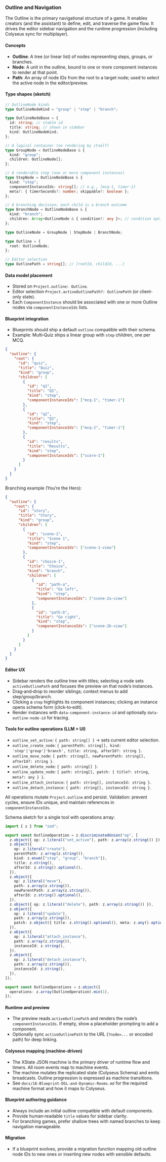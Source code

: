 ### Outline and Navigation

The Outline is the primary navigational structure of a game. It enables creators (and the assistant) to define, edit, and traverse the game flow. It drives the editor sidebar navigation and the runtime progression (including Colyseus sync for multiplayer).

#### Concepts

- **Outline**: A tree (or linear list) of nodes representing steps, groups, or branches.
- **Node**: A unit in the outline, bound to one or more component instances to render at that point.
- **Path**: An array of node IDs from the root to a target node; used to select the active node in the editor/preview.

#### Type shapes (sketch)

```ts
// OutlineNode kinds
type OutlineNodeKind = "group" | "step" | "branch";

type OutlineNodeBase = {
  id: string; // stable id
  title: string; // shown in sidebar
  kind: OutlineNodeKind;
};

// A logical container (no rendering by itself)
type GroupNode = OutlineNodeBase & {
  kind: "group";
  children: OutlineNode[];
};

// A renderable step (one or more component instances)
type StepNode = OutlineNodeBase & {
  kind: "step";
  componentInstanceIds: string[]; // e.g., [mcq-1, timer-1]
  meta?: { timerSeconds?: number; skippable?: boolean };
};

// A branching decision; each child is a branch outcome
type BranchNode = OutlineNodeBase & {
  kind: "branch";
  children: Array<OutlineNode & { condition?: any }>; // condition optional; may be data-driven
};

type OutlineNode = GroupNode | StepNode | BranchNode;

type Outline = {
  root: OutlineNode;
};

// Editor selection
type OutlinePath = string[]; // [rootId, childId, ...]
```

#### Data model placement

- Stored on `Project.outline: Outline`.
- Editor selection `Project.activeOutlinePath?: OutlinePath` (or client-only state).
- Each `ComponentInstance` should be associated with one or more Outline nodes via `componentInstanceIds` lists.

#### Blueprint integration

- Blueprints should ship a default `outline` compatible with their schema.
- Example: Multi‑Quiz ships a linear group with `step` children, one per MCQ.

```json
{
  "outline": {
    "root": {
      "id": "quiz",
      "title": "Quiz",
      "kind": "group",
      "children": [
        {
          "id": "q1",
          "title": "Q1",
          "kind": "step",
          "componentInstanceIds": ["mcq-1", "timer-1"]
        },
        {
          "id": "q2",
          "title": "Q2",
          "kind": "step",
          "componentInstanceIds": ["mcq-2", "timer-1"]
        },
        {
          "id": "results",
          "title": "Results",
          "kind": "step",
          "componentInstanceIds": ["score-1"]
        }
      ]
    }
  }
}
```

Branching example (You’re the Hero):

```json
{
  "outline": {
    "root": {
      "id": "story",
      "title": "Story",
      "kind": "group",
      "children": [
        {
          "id": "scene-1",
          "title": "Scene 1",
          "kind": "step",
          "componentInstanceIds": ["scene-1-view"]
        },
        {
          "id": "choice-1",
          "title": "Choice",
          "kind": "branch",
          "children": [
            {
              "id": "path-a",
              "title": "Go left",
              "kind": "step",
              "componentInstanceIds": ["scene-2a-view"]
            },
            {
              "id": "path-b",
              "title": "Go right",
              "kind": "step",
              "componentInstanceIds": ["scene-2b-view"]
            }
          ]
        }
      ]
    }
  }
}
```

#### Editor UX

- Sidebar renders the outline tree with titles; selecting a node sets `activeOutlinePath` and focuses the preview on that node’s instances.
- Drag‑and‑drop to reorder siblings; context menus to add step/group/branch.
- Clicking a `step` highlights its component instances; clicking an instance opens schema form (click‑to‑edit).
- Render instances with `data-component-instance-id` and optionally `data-outline-node-id` for tracing.

#### Tools for outline operations (LLM + UI)

- `outline_set_active`: `{ path: string[] }` → sets current editor selection.
- `outline_create_node`: `{ parentPath: string[], kind: 'step'|'group'|'branch', title: string, afterId?: string }`.
- `outline_move_node`: `{ path: string[], newParentPath: string[], afterId?: string }`.
- `outline_delete_node`: `{ path: string[] }`.
- `outline_update_node`: `{ path: string[], patch: { title?: string, meta?: any } }`.
- `outline_attach_instance`: `{ path: string[], instanceId: string }`.
- `outline_detach_instance`: `{ path: string[], instanceId: string }`.

All operations mutate `Project.outline` and persist. Validation: prevent cycles, ensure IDs unique, and maintain references in `componentInstanceIds`.

Schema sketch for a single tool with operations array:

```ts
import { z } from "zod";

export const OutlineOperation = z.discriminatedUnion("op", [
  z.object({ op: z.literal("set_active"), path: z.array(z.string()) }),
  z.object({
    op: z.literal("create"),
    parentPath: z.array(z.string()),
    kind: z.enum(["step", "group", "branch"]),
    title: z.string(),
    afterId: z.string().optional(),
  }),
  z.object({
    op: z.literal("move"),
    path: z.array(z.string()),
    newParentPath: z.array(z.string()),
    afterId: z.string().optional(),
  }),
  z.object({ op: z.literal("delete"), path: z.array(z.string()) }),
  z.object({
    op: z.literal("update"),
    path: z.array(z.string()),
    patch: z.object({ title: z.string().optional(), meta: z.any().optional() }),
  }),
  z.object({
    op: z.literal("attach_instance"),
    path: z.array(z.string()),
    instanceId: z.string(),
  }),
  z.object({
    op: z.literal("detach_instance"),
    path: z.array(z.string()),
    instanceId: z.string(),
  }),
]);

export const OutlineOperations = z.object({
  operations: z.array(OutlineOperation).min(1),
});
```

#### Runtime and preview

- The preview reads `activeOutlinePath` and renders the node’s `componentInstanceIds`. If empty, show a placeholder prompting to add a component.
- Optionally sync `activeOutlinePath` to the URL (`?node=...` or encoded path) for deep linking.

#### Colyseus mapping (machine‑driven)

- The XState JSON machine is the primary driver of runtime flow and timers. All room events map to machine events.
- The machine mutates the replicated state (Colyseus Schema) and emits broadcasts. Outline progression is expressed as machine transitions.
- See `docs/16-Blueprint-DSL-and-Dynamic-Rooms.md` for the required machine format and how it maps to Colyseus.

#### Blueprint authoring guidance

- Always include an initial outline compatible with default components.
- Provide human‑readable `title` values for sidebar clarity.
- For branching games, prefer shallow trees with named branches to keep navigation manageable.

#### Migration

- If a blueprint evolves, provide a migration function mapping old outline node IDs to new ones or inserting new nodes with sensible defaults.

